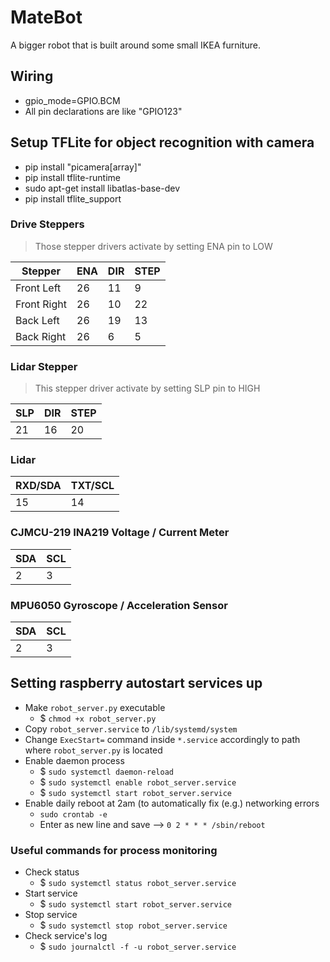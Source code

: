 # MateBot
A bigger robot that is built around some small IKEA furniture.


## Wiring

- gpio_mode=GPIO.BCM
- All pin declarations are like "GPIO123"

## Setup TFLite for object recognition with camera

- pip install "picamera[array]"
- pip install tflite-runtime
- sudo apt-get install libatlas-base-dev
- pip install tflite_support

### Drive Steppers

> Those stepper drivers activate by setting ENA pin to LOW

| Stepper |ENA | DIR | STEP |
|-|-|-|-|
| Front Left | 26 | 11 | 9 |
| Front Right | 26 | 10 | 22 |
| Back Left | 26 | 19 | 13 |
| Back Right | 26 | 6 | 5 |

### Lidar Stepper

> This stepper driver activate by setting SLP pin to HIGH

| SLP | DIR | STEP |
|-|-|-|
| 21 | 16 | 20 |

### Lidar

| RXD/SDA | TXT/SCL |
|-|-|
| 15 | 14 |

### CJMCU-219 INA219 Voltage / Current Meter

| SDA | SCL |
|-|-|
| 2 | 3 | 

### MPU6050 Gyroscope / Acceleration Sensor

| SDA | SCL |
|-|-|
| 2 | 3 | 

## Setting raspberry autostart services up

* Make `robot_server.py` executable
    * $ `chmod +x robot_server.py`
* Copy `robot_server.service` to `/lib/systemd/system`
* Change `ExecStart=` command inside `*.service` accordingly to path where `robot_server.py` is located
* Enable daemon process
    * $ `sudo systemctl daemon-reload`
    * $ `sudo systemctl enable robot_server.service`
    * $ `sudo systemctl start robot_server.service`
* Enable daily reboot at 2am (to automatically fix (e.g.) networking errors
  * `sudo crontab -e`
  * Enter as new line and save --> `0 2 * * * /sbin/reboot`

### Useful commands for process monitoring

* Check status
    * $ `sudo systemctl status robot_server.service`
* Start service
    * $ `sudo systemctl start robot_server.service`
* Stop service
    * $ `sudo systemctl stop robot_server.service`
* Check service's log
    * $ `sudo journalctl -f -u robot_server.service`